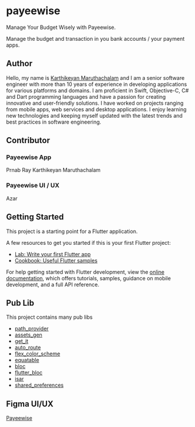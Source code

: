 # payeewise
Manage Your Budget Wisely with Payeewise.

Manage the budget and transaction in you bank accounts / your payment apps.

## Author
Hello, my name is [Karthikeyan Maruthachalam](https://www.linkedin.com/in/karthikeyan-maruthachalam-67a445136/) and I am a senior software engineer with more than 10 years of experience in developing applications for various platforms and domains. I am proficient in Swift, Objective-C, C# and Dart programming languages and have a passion for creating innovative and user-friendly solutions. I have worked on projects ranging from mobile apps, web services and desktop applications. I enjoy learning new technologies and keeping myself updated with the latest trends and best practices in software engineering.

## Contributor
### Payeewise App
Prnab Ray
Karthikeyan Maruthachalam

### Payeewise UI / UX
Azar

## Getting Started

This project is a starting point for a Flutter application.

A few resources to get you started if this is your first Flutter project:

- [Lab: Write your first Flutter app](https://docs.flutter.dev/get-started/codelab)
- [Cookbook: Useful Flutter samples](https://docs.flutter.dev/cookbook)

For help getting started with Flutter development, view the
[online documentation](https://docs.flutter.dev/), which offers tutorials,
samples, guidance on mobile development, and a full API reference.

## Pub Lib

This project contains many pub libs
- [path_provider](https://pub.dev/packages/path_provider)
- [assets_gen](https://pub.dev/packages/assets_gen)
- [get_it](https://pub.dev/packages/get_it)
- [auto_route](https://pub.dev/packages/auto_route)
- [flex_color_scheme](https://pub.dev/packages/flex_color_scheme)
- [equatable](https://pub.dev/packages/)
- [bloc](https://pub.dev/packages/equatable)
- [flutter_bloc](https://pub.dev/packages/flutter_bloc)
- [isar](https://pub.dev/packages/isar)
- [shared_preferences](https://pub.dev/packages/shared_preferences)

## Figma UI/UX
[Payeewise](https://www.figma.com/file/BnVUkszis0Ppzy378tC0Bq/payeewise?type=design&node-id=0:1&mode=design&t=iem8YiBEgyAsyIoT-1)